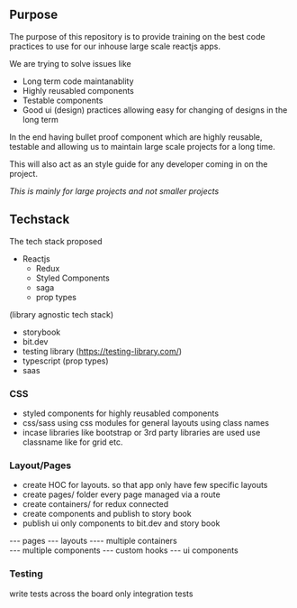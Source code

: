 ## Purpose

The purpose of this repository is to provide training on the best code practices to use for our inhouse large scale reactjs apps.

We are trying to solve issues like

- Long term code maintanablity 
- Highly reusabled components
- Testable components
- Good ui (design) practices allowing easy for changing of designs in the long term


In the end having bullet proof component which are highly reusable, testable and allowing us to maintain large scale projects for a long time.

This will also act as an style guide for any developer coming in on the project.

*This is mainly for large projects and not smaller projects*

## Techstack

The tech stack proposed 

- Reactjs
    - Redux
    - Styled Components
    - saga
    - prop types

(library agnostic tech stack)

- storybook
- bit.dev
- testing library (https://testing-library.com/)
- typescript (prop types)
- saas


 ### CSS

 - styled components for highly reusabled components
 - css/sass using css modules for general layouts using class names
 - incase libraries like bootstrap or 3rd party libraries are used use classname like for grid etc.


 ### Layout/Pages
 - create HOC for layouts. so that app only have few specific layouts
 - create pages/ folder every page managed via a route
 - create containers/ for redux connected
 - create components and publish to story book
 - publish ui only components to bit.dev and story book

--- pages
    --- layouts
        ---- multiple containers        
            --- multiple components
                --- custom hooks
                --- ui components

### Testing
write tests across the board only integration tests